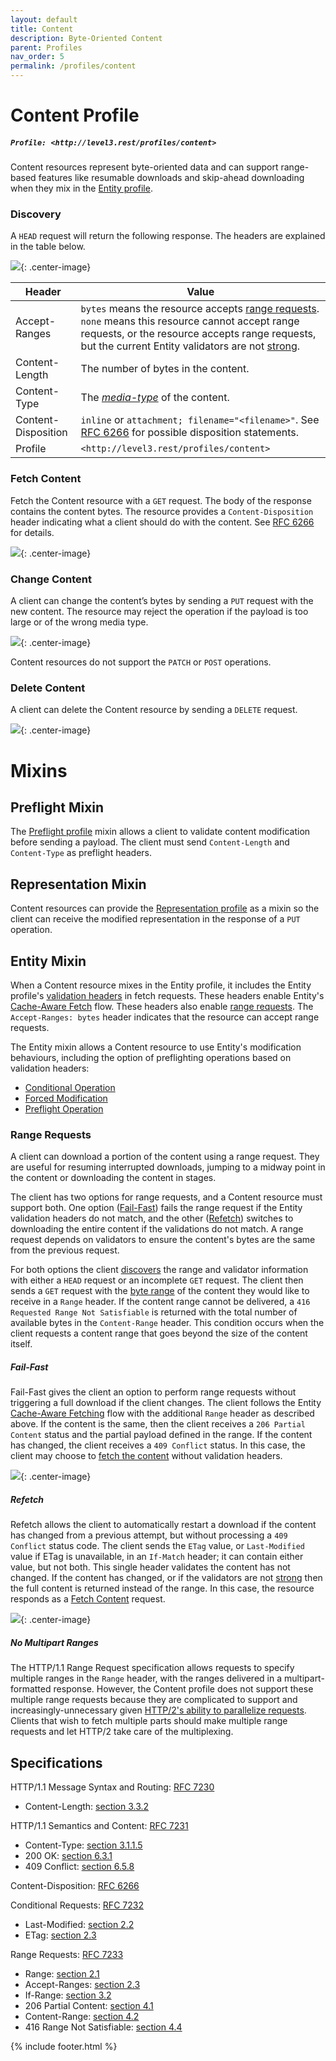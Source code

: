 ```yaml
---
layout: default
title: Content
description: Byte-Oriented Content
parent: Profiles
nav_order: 5
permalink: /profiles/content
---
```

# Content Profile

##### `Profile: <http://level3.rest/profiles/content>`

Content resources represent byte-oriented data and can support range-based features like resumable downloads and skip-ahead downloading when they mix in the [Entity profile](entity.md).

### Discovery

A `HEAD` request will return the following response. The headers are explained in the table below.

![](content/discovery.svg){: .center-image}

| Header              | Value                                                        |
| ------------------- | ------------------------------------------------------------ |
| Accept-Ranges       | `bytes` means the resource accepts [range requests](#range-requests). `none` means this resource cannot accept range requests, or the resource accepts range requests, but the current Entity validators are not [strong](https://tools.ietf.org/html/rfc7232#section-2.1). |
| Content-Length      | The number of bytes in the content.                          |
| Content-Type        | The [*media-type*](https://tools.ietf.org/html/rfc7231#section-3.1.1.5) of the content. |
| Content-Disposition | `inline` or `attachment; filename="<filename>"`. See [RFC 6266](https://tools.ietf.org/html/rfc6266) for possible disposition statements. |
| Profile             | `<http://level3.rest/profiles/content>`                      |

### Fetch Content

Fetch the Content resource with a `GET` request. The body of the response contains the content bytes. The resource provides a `Content-Disposition` header indicating what a client should do with the content. See [RFC 6266](https://tools.ietf.org/html/rfc6266) for details.

![](content/fetch.svg){: .center-image}

### Change Content

A client can change the content’s bytes by sending a `PUT` request with the new content. The resource may reject the operation if the payload is too large or of the wrong media type.

![](content/modify.svg){: .center-image}

Content resources do not support the `PATCH` or `POST` operations.

### Delete Content

A client can delete the Content resource by sending a `DELETE` request.

![](content/delete.svg){: .center-image}

# Mixins

## Preflight Mixin

The [Preflight profile](preflight.md) mixin allows a client to validate content modification before sending a payload. The client must send `Content-Length` and `Content-Type` as preflight headers.

## Representation Mixin

Content resources can provide the [Representation profile](representation.md) as a mixin so the client can receive the modified representation in the response of a `PUT` operation.

## Entity Mixin

When a Content resource mixes in the Entity profile, it includes the Entity profile's [validation headers](entity.md#discovery) in fetch requests. These headers enable Entity's [Cache-Aware Fetch](entity.md#cache-aware-fetch) flow. These headers also enable [range requests](#range-requests). The `Accept-Ranges: bytes` header indicates that the resource can accept range requests.

The Entity mixin allows a Content resource to use Entity's modification behaviours, including the option of preflighting operations based on validation headers:

- [Conditional Operation](entity.md#conditional-operation)
- [Forced Modification](entity.md#forced-modification)
- [Preflight Operation](entity.md#preflight-operation)

### Range Requests

A client can download a portion of the content using a range request. They are useful for resuming interrupted downloads, jumping to a midway point in the content or downloading the content in stages.

The client has two options for range requests, and a Content resource must support both. One option ([Fail-Fast](#fail-fast)) fails the range request if the Entity validation headers do not match, and the other ([Refetch](#refetch)) switches to downloading the entire content if the validations do not match. A range request depends on validators to ensure the content's bytes are the same from the previous request.

For both options the client [discovers](#discovery) the range and validator information with either a `HEAD` request or an incomplete `GET` request. The client then sends a `GET` request with the [byte range](https://tools.ietf.org/html/rfc7233#section-2.1) of the content they would like to receive in a `Range` header. If the content range cannot be delivered, a `416 Requested Range Not Satisfiable` is returned with the total number of available bytes in the `Content-Range` header. This condition occurs when the client requests a content range that goes beyond the size of the content itself.

##### Fail-Fast

Fail-Fast gives the client an option to perform range requests without triggering a full download if the client changes. The client follows the Entity  [Cache-Aware Fetching](entity.md#cache-aware-fetch) flow with the additional `Range` header as described above. If the content is the same, then the client receives a `206 Partial Content` status and the partial payload defined in the range. If the content has changed, the client receives a `409 Conflict` status. In this case, the client may choose to [fetch the content](#fetch-content) without validation headers.

![](content/fail-fast.svg){: .center-image}

##### Refetch

Refetch allows the client to automatically restart a download if the content has changed from a previous attempt, but without processing a `409 Conflict` status code. The client sends the `ETag` value, or `Last-Modified` value if ETag is unavailable, in an `If-Match` header; it can contain either value, but not both. This single header validates the content has not changed. If the content has changed, or if the validators are not [strong](https://tools.ietf.org/html/rfc7232#section-2.1) then the full content is returned instead of the range. In this case, the resource responds as a [Fetch Content](#fetch-content) request.

![](content/refetch.svg){: .center-image}

##### No Multipart Ranges

The HTTP/1.1 Range Request specification allows requests to specify multiple ranges in the `Range` header, with the ranges delivered in a multipart-formatted response. However, the Content profile does not support these multiple range requests because they are complicated to support and increasingly-unnecessary given [HTTP/2's ability to parallelize requests](https://hpbn.co/http2/#request-and-response-multiplexing). Clients that wish to fetch multiple parts should make multiple range requests and let HTTP/2 take care of the multiplexing.

## Specifications

HTTP/1.1 Message Syntax and Routing: [RFC 7230](https://tools.ietf.org/html/rfc7230)

- Content-Length: [section 3.3.2](https://tools.ietf.org/html/rfc7230#section-3.3.2)

HTTP/1.1 Semantics and Content: [RFC 7231](https://tools.ietf.org/html/rfc7231)

- Content-Type: [section 3.1.1.5](https://tools.ietf.org/html/rfc7231#section-3.1.1.5)
- 200 OK: [section 6.3.1](https://tools.ietf.org/html/rfc7231#section-6.3.1)
- 409 Conflict: [section 6.5.8](https://tools.ietf.org/html/rfc7231#section-6.5.8)

Content-Disposition: [RFC 6266](https://tools.ietf.org/html/rfc6266)

Conditional Requests: [RFC 7232](https://tools.ietf.org/html/rfc7232)

- Last-Modified: [section 2.2](https://tools.ietf.org/html/rfc7232#section-2.2)
- ETag: [section 2.3](https://tools.ietf.org/html/rfc7232#section-2.3)

Range Requests: [RFC 7233](https://tools.ietf.org/html/rfc7233)

- Range: [section 2.1](https://tools.ietf.org/html/rfc7233#section-2.1)
- Accept-Ranges: [section 2.3](https://tools.ietf.org/html/rfc7233#section-2.3)
- If-Range: [section 3.2](https://tools.ietf.org/html/rfc7233#section-3.2)
- 206 Partial Content: [section 4.1](https://tools.ietf.org/html/rfc7233#section-4.1)
- Content-Range: [section 4.2](https://tools.ietf.org/html/rfc7233#section-4.2)
- 416 Range Not Satisfiable: [section 4.4](https://tools.ietf.org/html/rfc7233#section-4.4)

{% include footer.html %}